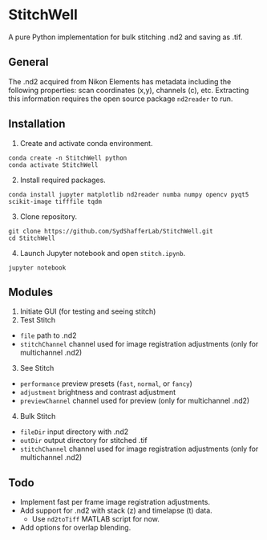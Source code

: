 # StitchWell
A pure Python implementation for bulk stitching .nd2 and saving as .tif.

## General
The .nd2 acquired from Nikon Elements has metadata including the following properties: scan coordinates (x,y), channels (c), etc. Extracting this information requires the open source package `nd2reader` to run.

## Installation

1) Create and activate conda environment. 
```
conda create -n StitchWell python
conda activate StitchWell
```
2) Install required packages.
```
conda install jupyter matplotlib nd2reader numba numpy opencv pyqt5 scikit-image tifffile tqdm
```
3) Clone repository.
```
git clone https://github.com/SydShafferLab/StitchWell.git
cd StitchWell
```
4) Launch Jupyter notebook and open `stitch.ipynb`.
```
jupyter notebook
```

## Modules

1) Initiate GUI (for testing and seeing stitch)
2) Test Stitch 
* `file` path to .nd2
* `stitchChannel` channel used for image registration adjustments (only for multichannel .nd2)
3) See Stitch
* `performance` preview presets (`fast`, `normal`, or `fancy`)
* `adjustment` brightness and contrast adjustment
* `previewChannel` channel used for preview (only for multichannel .nd2)
4) Bulk Stitch
* `fileDir` input directory with .nd2
* `outDir` output directory for stitched .tif
* `stitchChannel` channel used for image registration adjustments (only for multichannel .nd2)
 
## Todo
* Implement fast per frame image registration adjustments.
* Add support for .nd2 with stack (z) and timelapse (t) data.
  * Use `nd2toTiff` MATLAB script for now.
* Add options for overlap blending.

